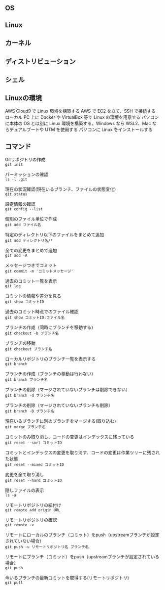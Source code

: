 ## OS

## Linux

## カーネル

## ディストリビューション

## シェル

## Linuxの環境
AWS Cloud9 で Linux 環境を構築する
AWS で EC2 を立て、SSH で接続する
ローカル PC 上に Docker や VirtualBox 等で Linux の環境を用意する
パソコンに本体の OS とは別に Linux 環境を構築する。Windows なら WSL2、Mac ならデュアルブートや UTM を使用する
パソコンに Linux をインストールする

## コマンド
Gitリポジトリの作成  
`
git init
`

パーミッションの確認  
`
ls -l .git
`

現在の状況確認(現在いるブランチ、ファイルの状態変化)  
`
git status
`

設定情報の確認  
`
git config --list
`

個別のファイル単位で作成  
`
git add ファイル名
`

特定のディレクトリ以下のファイルをまとめて追加  
`
git add ディレクトリ名/*
`

全ての変更をまとめて追加  
`
git add -A
`

メッセージつきでコミット  
`
git commit -m 'コミットメッセージ'
`

過去のコミット一覧を表示  
`
git log
`

コミットの情報や差分を見る  
`
git show コミットID
`

過去のコミット時点でのファイル確認  
`
git show コミットID:ファイル名
`

ブランチの作成（同時にブランチを移動する）  
`
git checkout -b ブランチ名
`

ブランチの移動  
`
git checkout ブランチ名
`

ローカルリポジトリのブランチ一覧を表示する  
`
git branch
`

ブランチの作成（ブランチの移動は行わない）  
`
git branch ブランチ名
`

ブランチの削除（マージされていないブランチは削除できない）  
`
git branch -d ブランチ名
`

ブランチの削除（マージされていないブランチも削除）  
`
git branch -D ブランチ名
`

現在いるブランチに別のブランチをマージする(取り込む)  
`
git merge ブランチ名
`

コミットのみ取り消し、コードの変更はインデックスに残っている  
`
git reset --sort コミットID
`

コミットとインデックスの変更を取り消す、コードの変更は作業ツリーに残された状態  
`
git reset --mixed コミットID
`

変更を全て取り消し  
`
git reset --hard コミットID
`

隠しファイルの表示  
`
ls -a
`

リモートリポジトリの紐付け  
`
git remote add origin URL
`

リモートリポジトリの確認  
`
git remote -v
`

リモートにローカルのブランチ（コミット）をpush（upstreamブランチが設定されていない場合）  
`
git push -u リモートリポジトリ名 ブランチ名
`

リモートにブランチ（コミット）をpush（upstreamブランチが設定されている場合）  
`
git push
`

今いるブランチの最新コミットを取得する(リモートリポジトリ)   
`
git pull
`
